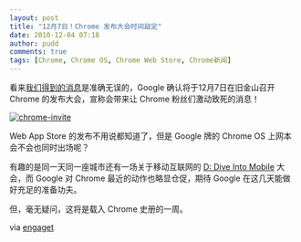 ```yaml
---
layout: post
title: "12月7日！Chrome 发布大会时间敲定"
date: 2010-12-04 07:18
author: pudd
comments: true
tags: [Chrome, Chrome OS, Chrome Web Store, Chrome新闻]
---
```

看来[我们得到的消息](http://www.chromi.org/archives/8827)是准确无误的，Google 确认将于12月7日在旧金山召开 Chrome 的发布大会，宣称会带来让 Chrome 粉丝们激动致死的消息！

<a href="http://img.chromi.org/2010/12/chrome-invite-top-1-1.jpg">![](http://img.chromi.org/2010/12/chrome-invite-top-1-1.jpg "chrome-invite")</a>

Web App Store 的发布不用说都知道了，但是 Google 牌的 Chrome OS 上网本会不会也同时出场呢？

有趣的是同一天同一座城市还有一场关于移动互联网的 [D: Dive Into Mobile](http://allthingsd.com/d/dive-into-mobile/) 大会，而 Google 对 Chrome 最近的动作也略显仓促，期待 Google 在这几天能做好充足的准备功夫。

但，毫无疑问，这将是载入 Chrome 史册的一周。

via [engaget](http://www.engadget.com/2010/12/03/chrome-event-confirmed-by-google-for-december-7th/#disqus_thread)
